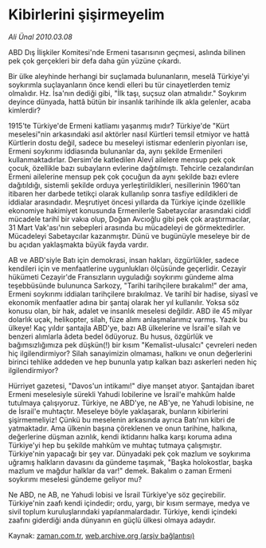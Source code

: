 # Kibirlerini şişirmeyelim

*Ali Ünal 2010.03.08*

<tr><td class="metin" colspan="2" style="padding-top: 20px; padding-left: 5px; ">ABD Dış İlişkiler Komitesi'nde Ermeni tasarısının geçmesi, aslında bilinen pek çok gerçekleri bir defa daha gün yüzüne çıkardı.</td></tr><tr><td class="metin" colspan="2" style="padding-top: 20px; padding-left: 5px; "><p>Bir ülke aleyhinde herhangi bir suçlamada bulunanların, meselâ Türkiye'yi soykırımla suçlayanların önce kendi elleri bu tür cinayetlerden temiz olmalıdır. Hz. İsa'nın dediği gibi, "İlk taşı, suçsuz olan atmalıdır." Soykırım deyince dünyada, hattâ bütün bir insanlık tarihinde ilk akla gelenler, acaba kimlerdir?
<p>1915'te Türkiye'de Ermeni katliamı yaşanmış mıdır? Türkiye'de "Kürt meselesi"nin arkasındaki asıl aktörler nasıl Kürtleri temsil etmiyor ve hattâ Kürtlerin dostu değil, sadece bu meseleyi istismar edenlerin piyonları ise, Ermeni soykırımı iddiasında bulunanlar da, aynı şekilde Ermenileri kullanmaktadırlar. Dersim'de katledilen Alevî ailelere mensup pek çok çocuk, özellikle bazı subayların evlerine dağıtılmıştı. Tehcirle cezalandırılan Ermeni ailelerine mensup pek çok çocuğun da aynı şekilde bazı evlere dağıtıldığı, sistemli şekilde orduya yerleştirildikleri, nesillerinin 1960'tan itibaren her darbede tetikçi olarak kullanılıp sonra tasfiye edildikleri de iddialar arasındadır. Meşrutiyet öncesi yıllarda da Türkiye içinde özellikle ekonomiye hakimiyet konusunda Ermenilerle Sabetaycılar arasındaki ciddî mücadele tarihî bir vakıa olup, Doğan Avcıoğlu gibi pek çok araştırmacılar, 31 Mart Vak'ası'nın sebepleri arasında bu mücadeleyi de görmektedirler. Mücadeleyi Sabetaycılar kazanmıştır. Dünü ve bugünüyle meseleye bir de bu açıdan yaklaşmakta büyük fayda vardır.
<p>AB ve ABD'siyle Batı için demokrasi, insan hakları, özgürlükler, sadece kendileri için ve menfaatlerine uygunlukları ölçüsünde geçerlidir. Cezayir hükümeti Cezayir'de Fransızların uyguladığı soykırımı gündeme alma teşebbüsünde bulununca Sarkozy, "Tarihi tarihçilere bırakalım!" der ama, Ermeni soykırımı iddiaları tarihçilere bırakılmaz. Ve tarihî bir hadise, siyasî ve ekonomik menfaatler adına bir şantaj olarak her yıl kullanılır. Yoksa söz konusu olan, bir hak, adalet ve insanlık meselesi değildir. ABD ile 45 milyar dolarlık uçak, helikopter, silah, füze alımı anlaşmalarımız varmış. Yazık bu ülkeye! Kaç yıldır şantajla ABD'ye, bazı AB ülkelerine ve İsrail'e silah ve benzeri alımlarla âdeta bedel ödüyoruz. Bu husus, özgürlük ve bağımsızlığımıza pek düşkün(!) bir kısım "Kemalist-ulusalcı" çevreleri neden hiç ilgilendirmiyor? Silah sanayimizin olmaması, halkını ve onun değerlerini birinci tehlike addeden ve hep bununla yatıp kalkan bazı askerleri neden hiç ilgilendirmiyor?
<p>Hürriyet gazetesi, "Davos'un intikamı!" diye manşet atıyor. Şantajdan ibaret Ermeni meselesiyle sürekli Yahudi lobilerine ve İsrail'e mahkûm halde tutulmaya çalışıyoruz. Türkiye, ne ABD'ye, ne AB'ye, ne Yahudi lobisine, ne de İsrail'e muhtaçtır. Meseleye böyle yaklaşarak, bunların kibirlerini şişirmemeliyiz! Çünkü bu meselenin arkasında ayrıca Batı'nın kibri de yatmaktadır. Ama ülkenin başına çöreklenen ve onun tarihine, halkına, değerlerine düşman azınlık, kendi iktidarını halka karşı koruma adına Türkiye'yi hep bu şekilde mahkûm ve muhtaç tutmaya çalışmıştır. Türkiye'nin yapacağı bir şey var. Dünyadaki pek çok mazlum ve soykırıma uğramış halkların davasını da gündeme taşımak, "Başka holokostlar, başka mazlum ve mağdur halklar da var!" demek. Bakalım o zaman Ermeni soykırımı meselesi gündeme geliyor mu?
<p>Ne ABD, ne AB, ne Yahudi lobisi ve İsrail Türkiye'ye söz geçirebilir. Türkiye'nin zaafı kendi içindedir; ordu, yargı, bir kısım sermaye, medya ve sivil toplum kuruluşlarındaki yapılanmalardadır. Türkiye, kendi içindeki zaafını giderdiği anda dünyanın en güçlü ülkesi olmaya adaydır. <br/></p></p></p></p></p></td></tr>

Kaynak: [zaman.com.tr](http://zaman.com.tr/yazar.do?yazino=959046), [web.archive.org (arşiv bağlantısı)](http://web.archive.org/web/20100513081039/http://www.zaman.com.tr:80/yazar.do?yazino=959046)
